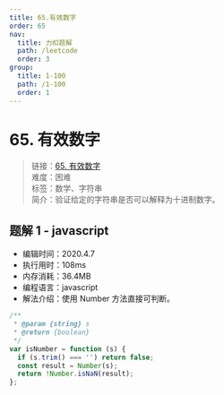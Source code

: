 ```yaml
---
title: 65.有效数字
order: 65
nav:
  title: 力扣题解
  path: /leetcode
  order: 3
group:
  title: 1-100
  path: /1-100
  order: 1
---
```


# 65. 有效数字

> 链接：[65. 有效数字](https://leetcode-cn.com/problems/valid-number/)  
> 难度：困难  
> 标签：数学、字符串  
> 简介：验证给定的字符串是否可以解释为十进制数字。

## 题解 1 - javascript

- 编辑时间：2020.4.7
- 执行用时：108ms
- 内存消耗：36.4MB
- 编程语言：javascript
- 解法介绍：使用 Number 方法直接可判断。

```javascript
/**
 * @param {string} s
 * @return {boolean}
 */
var isNumber = function (s) {
  if (s.trim() === '') return false;
  const result = Number(s);
  return !Number.isNaN(result);
};
```
